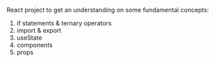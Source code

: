React project to get an understanding on some fundamental concepts:
1. if statements & ternary operators
2. import & export
4. useState 
5. components
6. props
